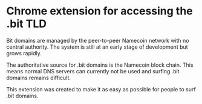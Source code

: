 Chrome extension for accessing the .bit TLD
===========================================

Bit domains are managed by the peer-to-peer Namecoin network with no central authority. The system is still at an early stage of development but grows rapidly.

The authoritative source for .bit domains is the Namecoin block chain. This means normal DNS servers can currently not be used and surfing .bit domains remains difficult.

This extension was created to make it as easy as possible for people to surf .bit domains.

